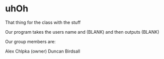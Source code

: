# uhOh
That thing for the class with the stuff

Our program takes the users name and (BLANK) and then outputs (BLANK)

Our group members are:

Alex Chlpka (owner)
Duncan Birdsall

